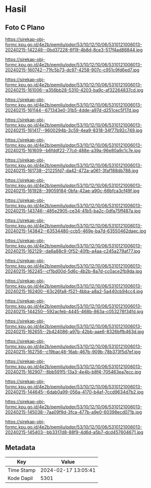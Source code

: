 # Hasil

## Foto C Plano

https://sirekap-obj-formc.kpu.go.id/4e2b/pemilu/pdpr/53/10/12/10/06/5310121006013-20240215-142248--0bd37228-6f19-4b8d-8ce3-517f4ad86844.jpg

https://sirekap-obj-formc.kpu.go.id/4e2b/pemilu/pdpr/53/10/12/10/06/5310121006013-20240215-160742--71fc5b73-dc97-4258-907c-c951c9fd6ed7.jpg

https://sirekap-obj-formc.kpu.go.id/4e2b/pemilu/pdpr/53/10/12/10/06/5310121006013-20240215-161006--a356bb28-5310-4203-ba9c-af32264837cd.jpg

https://sirekap-obj-formc.kpu.go.id/4e2b/pemilu/pdpr/53/10/12/10/06/5310121006013-20240215-161144--671343e0-31b5-4dde-a97d-d251cec5f17d.jpg

https://sirekap-obj-formc.kpu.go.id/4e2b/pemilu/pdpr/53/10/12/10/06/5310121006013-20240215-161417--9600294b-3c59-4ea9-8318-34f77b92c749.jpg

https://sirekap-obj-formc.kpu.go.id/4e2b/pemilu/pdpr/53/10/12/10/06/5310121006013-20240215-161609--b6fddf22-77cd-488e-a39a-96e80a9c1c7e.jpg

https://sirekap-obj-formc.kpu.go.id/4e2b/pemilu/pdpr/53/10/12/10/06/5310121006013-20240215-161738--21225fd7-da42-472a-a061-3faf188db788.jpg

https://sirekap-obj-formc.kpu.go.id/4e2b/pemilu/pdpr/53/10/12/10/06/5310121006013-20240215-161928--39059184-0bfa-42ae-a90c-66bfca3cf49f.jpg

https://sirekap-obj-formc.kpu.go.id/4e2b/pemilu/pdpr/53/10/12/10/06/5310121006013-20240215-143746--485e2905-ce34-41b5-ba2c-0dfa75ff487a.jpg

https://sirekap-obj-formc.kpu.go.id/4e2b/pemilu/pdpr/53/10/12/10/06/5310121006013-20240215-143842--63534480-ccb5-469e-ba7d-63550462daec.jpg

https://sirekap-obj-formc.kpu.go.id/4e2b/pemilu/pdpr/53/10/12/10/06/5310121006013-20240215-162129--da6a88c9-0f52-40fb-a4aa-c245a279af77.jpg

https://sirekap-obj-formc.kpu.go.id/4e2b/pemilu/pdpr/53/10/12/10/06/5310121006013-20240215-162245--cf1bd00d-5d6c-4b2b-8a7d-cc0ace2fb9da.jpg

https://sirekap-obj-formc.kpu.go.id/4e2b/pemilu/pdpr/53/10/12/10/06/5310121006013-20240215-162400--63c26fa8-f521-4bba-a8a2-5a440cb94cc4.jpg

https://sirekap-obj-formc.kpu.go.id/4e2b/pemilu/pdpr/53/10/12/10/06/5310121006013-20240215-144250--592acfeb-4445-468b-863a-c053278f34fd.jpg

https://sirekap-obj-formc.kpu.go.id/4e2b/pemilu/pdpr/53/10/12/10/06/5310121006013-20240215-162655--2b424086-a97b-42bb-aae6-8326bffb463d.jpg

https://sirekap-obj-formc.kpu.go.id/4e2b/pemilu/pdpr/53/10/12/10/06/5310121006013-20240215-162756--c19bac48-16ab-467b-909b-78b373f5d7ef.jpg

https://sirekap-obj-formc.kpu.go.id/4e2b/pemilu/pdpr/53/10/12/10/06/5310121006013-20240215-162907--8bb591f5-13a3-4e4b-b8f4-705463ea7ecc.jpg

https://sirekap-obj-formc.kpu.go.id/4e2b/pemilu/pdpr/53/10/12/10/06/5310121006013-20240215-144645--6dab0a99-056a-4170-b4af-7ccd9634d7b2.jpg

https://sirekap-obj-formc.kpu.go.id/4e2b/pemilu/pdpr/53/10/12/10/06/5310121006013-20240215-145038--7aa09f9d-3fca-477b-a9e0-60398ecd071b.jpg

https://sirekap-obj-formc.kpu.go.id/4e2b/pemilu/pdpr/53/10/12/10/06/5310121006013-20240215-145403--bb3317d8-88f9-4d6d-a5b7-dcd457604671.jpg


## Metadata

| Key        | Value               |
| ---------- | ------------------- |
| Time Stamp | 2024-02-17 13:05:41 |
| Kode Dapil | 5301                |



